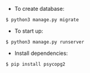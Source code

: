 * To create database:
```
$ python3 manage.py migrate
```

* To start up:
```
$ python3 manage.py runserver
```

* Install dependencies:
```
$ pip install psycopg2
```
